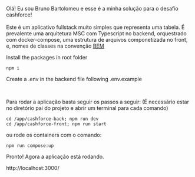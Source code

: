 Olá! Eu sou Bruno Bartolomeu e esse é a minha solução para o desafio cashforce!
<br/>
<br/>
Este é um aplicativo fullstack muito simples que representa uma tabela.
É prevalente uma arquitetura MSC com Typescript no backend, orquestrado com docker-compose, uma estrutura de arquivos componetizada no front, e, nomes de classes na convenção [BEM](http://getbem.com/naming/)

Install the packages in root folder

```
npm i 
```

Create a .env in the backend file following .env.example

</br>

Para rodar a aplicação basta seguir os passos a seguir: (É necessário estar no diretório pai do projeto e abrir um terminal para cada comando)


```
cd /app/cashforce-back; npm run dev
cd /app/cashforce-front; npm run start

```

ou rode os containers com o comando:

```
npm run compose:up
```

Pronto! Agora a aplicação está rodando.

http://localhost:3000/
